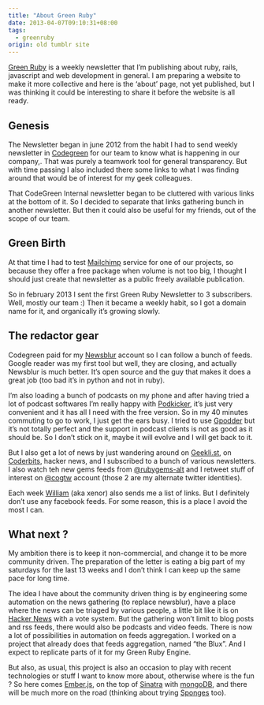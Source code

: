 ```yaml
---
title: "About Green Ruby"
date: 2013-04-07T09:10:31+08:00
tags: 
  - greenruby
origin: old tumblr site
---
```

[Green Ruby][1] is a weekly newsletter that I’m publishing about ruby, rails, javascript and web development in general. I am preparing a website to make it more collective and here is the ‘about’ page, not yet published, but I was thinking it could be interesting to share it before the website is all ready.

## Genesis

The Newsletter began in june 2012 from the habit I had to send weekly newsletter in [Codegreen][2] for our team to know what is happening in our company,. That was purely a teamwork tool for general transparency. But with time passing I also included there some links to what I was finding around that would be of interest for my geek colleagues.

That CodeGreen Internal newsletter began to be cluttered with various links at the bottom of it. So I decided to separate that links gathering bunch in another newsletter. But then it could also be useful for my friends, out of the scope of our team.

## Green Birth

At that time I had to test [Mailchimp][3] service for one of our projects, so because they offer a free package when volume is not too big, I thought I should just create that newsletter as a public freely available publication.

So in february 2013 I sent the first Green Ruby Newsletter to 3 subscribers. Well, mostly our team :) Then it became a weekly habit, so I got a domain name for it, and organically it’s growing slowly.

## The redactor gear

Codegreen paid for my [Newsblur][4] account so I can follow a bunch of feeds. Google reader was my first tool but well, they are closing, and actually Newsblur is much better. It’s open source and the guy that makes it does a great job (too bad it’s in python and not in ruby).

I’m also loading a bunch of podcasts on my phone and after having tried a lot of podcast softwares I’m really happy with [Podkicker][5], it’s just very convenient and it has all I need with the free version. So in my 40 minutes commuting to go to work, I just get the ears busy. I tried to use [Gpodder][6] but it’s not totally perfect and the support in podcast clients is not as good as it should be. So I don’t stick on it, maybe it will evolve and I will get back to it.

But I also get a lot of news by just wandering around on [Geekli.st][7], on [Coderbits][8], hacker news, and I subscribed to a bunch of various newsletters. I also watch teh new gems feeds from [@rubygems-alt][9] and I retweet stuff of interest on [@cogtw][10] account (those 2 are my alternate twitter identities).

Each week [William][11] (aka xenor) also sends me a list of links. But I definitely don’t use any facebook feeds. For some reason, this is a place I avoid the most I can.

## What next ?

My ambition there is to keep it non-commercial, and change it to be more community driven. The preparation of the letter is eating a big part of my saturdays for the last 13 weeks and I don’t think I can keep up the same pace for long time.

The idea I have about the community driven thing is by engineering some automation on the news gathering (to replace newsblur), have a place where the news can be triaged by various people, a little bit like it is on [Hacker News][12] with a vote system. But the gathering won’t limit to blog posts and rss feeds, there would also be podcasts and video feeds. There is now a lot of possibilities in automation on feeds aggregation. I worked on a project that already does that feeds aggregation, named “the Blux”. And I expect to replicate parts of it for my Green Ruby Engine.

But also, as usual, this project is also an occasion to play with recent technologies or stuff I want to know more about, otherwise where is the fun ? So here comes [Ember.js][13], on the top of [Sinatra][14] with [mongoDB][15], and there will be much more on the road (thinking about trying [Sponges][16] too).

[1]: http://greenruby.org/
[2]: http://codegreenit.com/
[3]: http://mailchimp.com/
[4]: http://newsblur.com/
[5]: http://www.podkicker.com/
[6]: https://gpodder.net/user/mose
[7]: https://geekli.st/
[8]: https://coderbits.com/
[9]: https://twitter.com/RubyGemsAlt
[10]: https://twitter.com/cogtw
[11]: https://github.com/tubaxenor
[12]: https://news.ycombinator.com/
[13]: http://emberjs.com/
[14]: http://www.sinatrarb.com/
[15]: http://www.mongodb.org/
[16]: http://af83.github.io/sponges/
